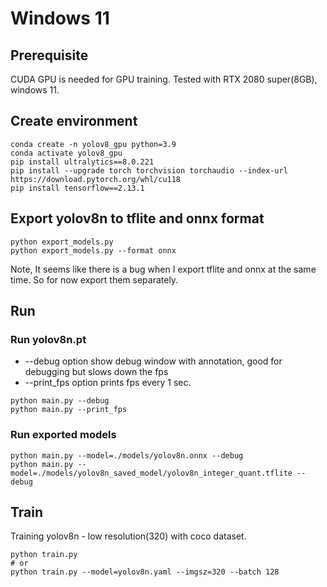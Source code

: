 # Windows 11

## Prerequisite
CUDA GPU is needed for GPU training.
Tested with RTX 2080 super(8GB), windows 11.

## Create environment
````
conda create -n yolov8_gpu python=3.9
conda activate yolov8_gpu
pip install ultralytics==8.0.221
pip install --upgrade torch torchvision torchaudio --index-url https://download.pytorch.org/whl/cu118
pip install tensorflow==2.13.1
````

## Export yolov8n to tflite and onnx format
```
python export_models.py
python export_models.py --format onnx
```
Note, It seems like there is a bug when I export tflite and onnx at the same time.
So for now export them separately. 


## Run 

### Run yolov8n.pt

- --debug option show debug window with annotation, good for debugging but slows down the fps
- --print_fps option prints fps every 1 sec.
```
python main.py --debug
python main.py --print_fps
```

### Run exported models
```
python main.py --model=./models/yolov8n.onnx --debug
python main.py --model=./models/yolov8n_saved_model/yolov8n_integer_quant.tflite --debug
```


## Train

Training yolov8n - low resolution(320) with coco dataset.

```
python train.py
# or
python train.py --model=yolov8n.yaml --imgsz=320 --batch 128
```